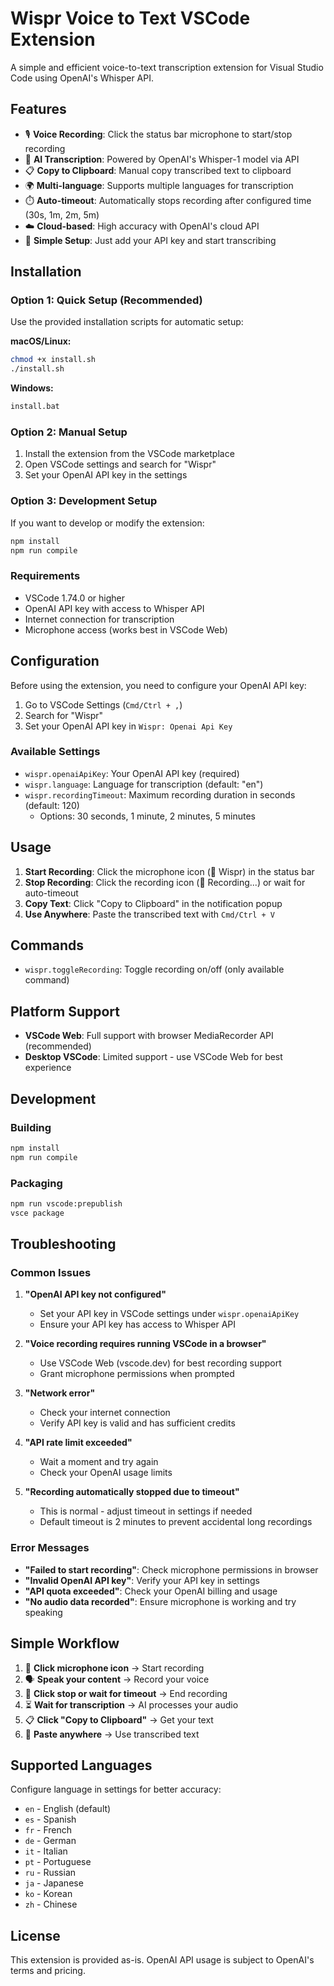 # Wispr Voice to Text VSCode Extension

A simple and efficient voice-to-text transcription extension for Visual Studio Code using OpenAI's Whisper API.

## Features

- 🎙️ **Voice Recording**: Click the status bar microphone to start/stop recording
- 🧠 **AI Transcription**: Powered by OpenAI's Whisper-1 model via API
- 📋 **Copy to Clipboard**: Manual copy transcribed text to clipboard
- 🌍 **Multi-language**: Supports multiple languages for transcription
- ⏱️ **Auto-timeout**: Automatically stops recording after configured time (30s, 1m, 2m, 5m)
- ☁️ **Cloud-based**: High accuracy with OpenAI's cloud API
- 🔧 **Simple Setup**: Just add your API key and start transcribing

## Installation

### Option 1: Quick Setup (Recommended)

Use the provided installation scripts for automatic setup:

**macOS/Linux:**
```bash
chmod +x install.sh
./install.sh
```

**Windows:**
```cmd
install.bat
```

### Option 2: Manual Setup

1. Install the extension from the VSCode marketplace
2. Open VSCode settings and search for "Wispr"
3. Set your OpenAI API key in the settings

### Option 3: Development Setup

If you want to develop or modify the extension:

```bash
npm install
npm run compile
```

### Requirements

- VSCode 1.74.0 or higher
- OpenAI API key with access to Whisper API
- Internet connection for transcription
- Microphone access (works best in VSCode Web)

## Configuration

Before using the extension, you need to configure your OpenAI API key:

1. Go to VSCode Settings (`Cmd/Ctrl + ,`)
2. Search for "Wispr"
3. Set your OpenAI API key in `Wispr: Openai Api Key`

### Available Settings

- `wispr.openaiApiKey`: Your OpenAI API key (required)
- `wispr.language`: Language for transcription (default: "en")
- `wispr.recordingTimeout`: Maximum recording duration in seconds (default: 120)
  - Options: 30 seconds, 1 minute, 2 minutes, 5 minutes

## Usage

1. **Start Recording**: Click the microphone icon (🎤 Wispr) in the status bar
2. **Stop Recording**: Click the recording icon (🔴 Recording...) or wait for auto-timeout
3. **Copy Text**: Click "Copy to Clipboard" in the notification popup
4. **Use Anywhere**: Paste the transcribed text with `Cmd/Ctrl + V`

## Commands

- `wispr.toggleRecording`: Toggle recording on/off (only available command)

## Platform Support

- **VSCode Web**: Full support with browser MediaRecorder API (recommended)
- **Desktop VSCode**: Limited support - use VSCode Web for best experience

## Development

### Building

```bash
npm install
npm run compile
```

### Packaging

```bash
npm run vscode:prepublish
vsce package
```

## Troubleshooting

### Common Issues

1. **"OpenAI API key not configured"**
   - Set your API key in VSCode settings under `wispr.openaiApiKey`
   - Ensure your API key has access to Whisper API

2. **"Voice recording requires running VSCode in a browser"**
   - Use VSCode Web (vscode.dev) for best recording support
   - Grant microphone permissions when prompted

3. **"Network error"**
   - Check your internet connection
   - Verify API key is valid and has sufficient credits

4. **"API rate limit exceeded"**
   - Wait a moment and try again
   - Check your OpenAI usage limits

5. **"Recording automatically stopped due to timeout"**
   - This is normal - adjust timeout in settings if needed
   - Default timeout is 2 minutes to prevent accidental long recordings

### Error Messages

- **"Failed to start recording"**: Check microphone permissions in browser
- **"Invalid OpenAI API key"**: Verify your API key in settings
- **"API quota exceeded"**: Check your OpenAI billing and usage
- **"No audio data recorded"**: Ensure microphone is working and try speaking

## Simple Workflow

1. 🎤 **Click microphone icon** → Start recording
2. 🗣️ **Speak your content** → Record your voice
3. 🔴 **Click stop or wait for timeout** → End recording
4. ⏳ **Wait for transcription** → AI processes your audio
5. 📋 **Click "Copy to Clipboard"** → Get your text
6. 📝 **Paste anywhere** → Use transcribed text

## Supported Languages

Configure language in settings for better accuracy:
- `en` - English (default)
- `es` - Spanish
- `fr` - French  
- `de` - German
- `it` - Italian
- `pt` - Portuguese
- `ru` - Russian
- `ja` - Japanese
- `ko` - Korean
- `zh` - Chinese

## License

This extension is provided as-is. OpenAI API usage is subject to OpenAI's terms and pricing. 